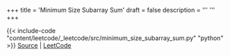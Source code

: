 +++
title = 'Minimum Size Subarray Sum'
draft = false
description =  '''
'''
+++

{{< include-code "content/leetcode/_leetcode/src/minimum_size_subarray_sum.py" "python" >}}
[Source](https://github.com/grind-rip/leetcode/blob/master/src/minimum_size_subarray_sum.py) | [LeetCode](https://leetcode.com/problems/minimum-size-subarray-sum)
